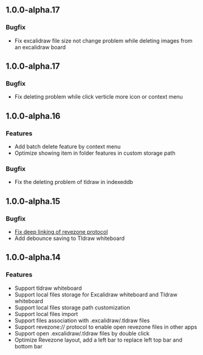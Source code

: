 ## 1.0.0-alpha.17
### Bugfix
* Fix excalidraw file size not change problem while deleting images from an excalidraw board


## 1.0.0-alpha.17
### Bugfix
* Fix deleting problem while click verticle more icon or context menu

## 1.0.0-alpha.16
### Features
* Add batch delete feature by context menu
* Optimize showing item in folder features in custom storage path
### Bugfix
* Fix the deleting problem of tldraw in indexeddb

## 1.0.0-alpha.15
### Bugfix
* [Fix deep linking of revezone protocol](https://github.com/revezone/revezone/issues/17)
* Add debounce saving to Tldraw whiteboard

## 1.0.0-alpha.14
### Features
* Support tldraw whiteboard
* Support local files storage for Excalidraw whiteboard and Tldraw whiteboard
* Support local files storage path customization
* Support local files import
* Support files association with .excalidraw/.tldraw files
* Support revezone:// protocol to enable open revezone files in other apps
* Support open .excalidraw/.tldraw files by double click
* Optimize Revezone layout, add a left bar to replace left top bar and bottom bar 
